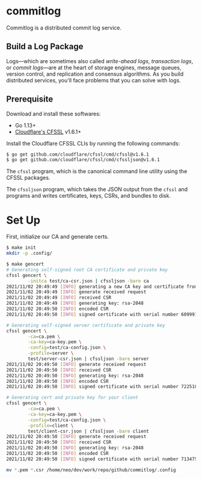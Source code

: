 # commitlog

Commitlog is a distributed commit log service.

## Build a Log Package

Logs—which are sometimes also called _write-ahead logs_, _transaction logs_, or
_commit logs_—are at the heart of storage engines, message queues, version
control, and replication and consensus algorithms. As you build distributed
services, you'll face problems that you can solve with logs.

## Prerequisite

Download and install these softwares:
- Go 1.13+
- [Cloudflare's CFSSL](https://github.com/cloudflare/cfssl) v1.6.1+

Install the Cloudflare CFSSL CLIs by running the following commands:

```sh
$ go get github.com/cloudflare/cfssl/cmd/cfssl@v1.6.1
$ go get github.com/cloudflare/cfssl/cmd/cfssljson@v1.6.1
```

The `cfssl` program, which is the canonical command line utility using the CFSSL
packages.

The `cfssljson` program, which takes the JSON output from the `cfssl` and
programs and writes certificates, keys, CSRs, and bundles to disk.

# Set Up

First, initialize our CA and generate certs.

```sh
$ make init
mkdir -p .config/

$ make gencert
# Generating self-signed root CA certificate and private key
cfssl gencert \
		-initca test/ca-csr.json | cfssljson -bare ca
2021/11/02 20:49:49 [INFO] generating a new CA key and certificate from CSR
2021/11/02 20:49:49 [INFO] generate received request
2021/11/02 20:49:49 [INFO] received CSR
2021/11/02 20:49:49 [INFO] generating key: rsa-2048
2021/11/02 20:49:50 [INFO] encoded CSR
2021/11/02 20:49:50 [INFO] signed certificate with serial number 609991520964339114875917627510871516675247155359

# Generating self-signed server certificate and private key
cfssl gencert \
		-ca=ca.pem \
		-ca-key=ca-key.pem \
		-config=test/ca-config.json \
		-profile=server \
		test/server-csr.json | cfssljson -bare server
2021/11/02 20:49:50 [INFO] generate received request
2021/11/02 20:49:50 [INFO] received CSR
2021/11/02 20:49:50 [INFO] generating key: rsa-2048
2021/11/02 20:49:50 [INFO] encoded CSR
2021/11/02 20:49:50 [INFO] signed certificate with serial number 722518663172071887972604384793191499654476226861

# Generating cert and private key for your client
cfssl gencert \
		-ca=ca.pem \
		-ca-key=ca-key.pem \
		-config=test/ca-config.json \
		-profile=client \
		test/client-csr.json | cfssljson -bare client
2021/11/02 20:49:50 [INFO] generate received request
2021/11/02 20:49:50 [INFO] received CSR
2021/11/02 20:49:50 [INFO] generating key: rsa-2048
2021/11/02 20:49:50 [INFO] encoded CSR
2021/11/02 20:49:50 [INFO] signed certificate with serial number 713475798219442340274518763748614246528384531621

mv *.pem *.csr /home/neo/dev/work/repo/github/commitlog/.config
```
